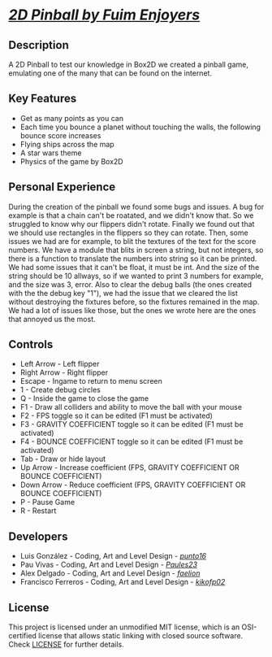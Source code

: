 # [_2D Pinball by Fuim Enjoyers_](https://github.com/Fuim-Enjoyers-Studios/Pinball-Game)

## Description

A 2D Pinball to test our knowledge in Box2D we created a pinball game, emulating one of the many that can be found on the internet.

## Key Features

- Get as many points as you can
- Each time you bounce a planet without touching the walls, the following bounce score increases
- Flying ships across the map
- A star wars theme
- Physics of the game by Box2D
 
## Personal Experience

During the creation of the pinball we found some bugs and issues. A bug for example is that a chain can't be roatated, and we didn't know that. So we struggled to know why our flippers didn't rotate. Finally we found out that we should use rectangles in the flippers so they can rotate.
Then, some issues we had are for example, to blit the textures of the text for the score numbers. We have a module that blits in screen a string, but not integers, so there is a function to translate the numbers into string so it can be printed. We had some issues that it can't be float, it must be int. And the size of the string should be 10 allways, so if we wanted to print 3 numbers for example, and the size was 3, error.
Also to clear the debug balls (the ones created with the the debug key "1"), we had the issue that we cleared the list without destroying the fixtures before, so the fixtures remained in the map.
We had a lot of issues like those, but the ones we wrote here are the ones that annoyed us the most.
 
## Controls

- Left Arrow - Left flipper
- Right Arrow - Right flipper
- Escape - Ingame to return to menu screen
- 1 - Create debug circles
- Q - Inside the game to close the game
- F1 - Draw all colliders and ability to move the ball with your mouse
- F2 - FPS toggle so it can be edited (F1 must be activated)
- F3 - GRAVITY COEFFICIENT toggle so it can be edited (F1 must be activated)
- F4 - BOUNCE COEFFICIENT toggle so it can be edited (F1 must be activated)
- Tab - Draw or hide layout
- Up Arrow - Increase coefficient (FPS, GRAVITY COEFFICIENT OR BOUNCE COEFFICIENT)
- Down Arrow - Reduce coefficient (FPS, GRAVITY COEFFICIENT OR BOUNCE COEFFICIENT)
- P - Pause Game
- R - Restart 


## Developers

 - Luis González - Coding, Art and Level Design - [_punto16_](https://github.com/punto16)
 - Pau Vivas - Coding, Art and Level Design - [_Paules23_](https://github.com/Paules23)
 - Alex Delgado - Coding, Art and Level Design - [_faelion_](https://github.com/faelion)
 - Francisco Ferreros - Coding, Art and Level Design - [_kikofp02_](https://github.com/kikofp02)

## License

This project is licensed under an unmodified MIT license, which is an OSI-certified license that allows static linking with closed source software. Check [LICENSE](LICENSE) for further details.
